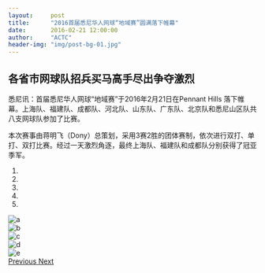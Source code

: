 ```yaml
---
layout:     post
title:      "2016首届悉尼华人网球“地域赛”圆满落下帷幕"
date:       2016-02-21 12:00:00
author:     "ACTC"
header-img: "img/post-bg-01.jpg"
---
```


<!-- <h2>首届悉尼华人网球“地域赛”圆满落下帷幕</h2> -->
<h2>各省市网球队招兵买马高手尽出争夺激烈</h2>
<p>悉尼讯：首届悉尼华人网球“地域赛”于2016年2月21日在Pennant Hills 落下帷幕。上海队、福建队、成都队、河北队、山东队、广东队、北京队和悉尼山区队共八支网球队参加了比赛。</p>
<p>本次赛事由蒋明飞（Dony）总策划，采用3赛2胜的团体赛制，依次进行双打、单打、双打比赛。经过一天激烈角逐，最终上海队、福建队和成都队分别获得了冠亚季军。</p>

<div class="row text-center">
    <div class="col-xs-12 col-sm-12 col-md-10 col-md-offset-1 col-lg-10 col-lg-offset-1">
        <div id="carousel-example-generic" class="carousel slide" data-ride="carousel">
            <!-- Indicators -->
            <ol class="carousel-indicators">
                <li data-target="#carousel-example-generic" data-slide-to="0" class="active"></li>
                <li data-target="#carousel-example-generic" data-slide-to="1"></li>
                <li data-target="#carousel-example-generic" data-slide-to="2"></li>
                <li data-target="#carousel-example-generic" data-slide-to="3"></li>
                <li data-target="#carousel-example-generic" data-slide-to="4"></li>
            </ol>
            <!-- Wrapper for slides -->
            <div class="carousel-inner" role="listbox">
                <div class="item active">
                    <img src="{{ site.baseurl }}/img/2016/02/a.jpg" alt="a">
                    <div class="carousel-caption">
                    </div>
                </div>
                <div class="item">
                    <img src="{{ site.baseurl }}/img/2016/02/b.jpg" alt="b">
                    <div class="carousel-caption">
                    </div>
                </div>
                <div class="item">
                    <img src="{{ site.baseurl }}/img/2016/02/c.jpg" alt="c">
                    <div class="carousel-caption">
                    </div>
                </div>
                <div class="item">
                    <img src="{{ site.baseurl }}/img/2016/02/d.jpg" alt="d">
                    <div class="carousel-caption">
                    </div>
                </div>
                <div class="item">
                    <img src="{{ site.baseurl }}/img/2016/02/e.jpg" alt="e">
                    <div class="carousel-caption">
                    </div>
                </div>
            </div>
            <!-- Controls -->
            <a class="left carousel-control" href="#carousel-example-generic" role="button" data-slide="prev">
                <span class="glyphicon glyphicon-chevron-left" aria-hidden="true"></span>
                <span class="sr-only">Previous</span>
            </a>
            <a class="right carousel-control" href="#carousel-example-generic" role="button" data-slide="next">
                <span class="glyphicon glyphicon-chevron-right" aria-hidden="true"></span>
                <span class="sr-only">Next</span>
            </a>
        </div>
    </div>
</div>
